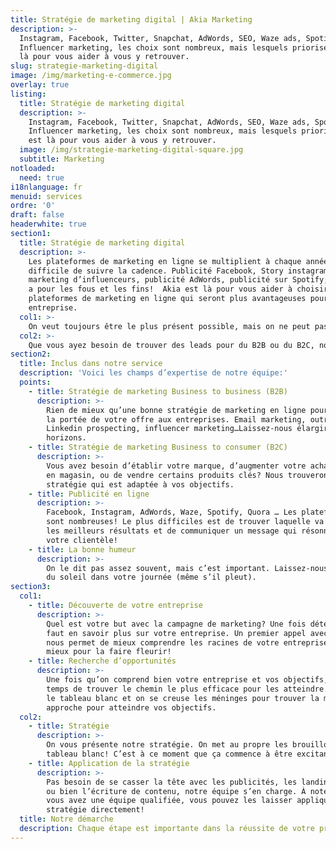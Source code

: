 ```yaml
---
title: Stratégie de marketing digital | Akia Marketing
description: >-
  Instagram, Facebook, Twitter, Snapchat, AdWords, SEO, Waze ads, Spotify Ads,
  Influencer marketing, les choix sont nombreux, mais lesquels prioriser? On est
  là pour vous aider à vous y retrouver. 
slug: strategie-marketing-digital
image: /img/marketing-e-commerce.jpg
overlay: true
listing:
  title: Stratégie de marketing digital
  description: >-
    Instagram, Facebook, Twitter, Snapchat, AdWords, SEO, Waze ads, Spotify Ads,
    Influencer marketing, les choix sont nombreux, mais lesquels prioriser? On
    est là pour vous aider à vous y retrouver.
  image: /img/strategie-marketing-digital-square.jpg
  subtitle: Marketing
notloaded:
  need: true
i18nlanguage: fr
menuid: services
ordre: '0'
draft: false
headerwhite: true
section1:
  title: Stratégie de marketing digital
  description: >-
    Les plateformes de marketing en ligne se multiplient à chaque année et c’est
    difficile de suivre la cadence. Publicité Facebook, Story instagram,
    marketing d’influenceurs, publicité AdWords, publicité sur Spotify; il y en
    a pour les fous et les fins!  Akia est là pour vous aider à choisir les
    plateformes de marketing en ligne qui seront plus avantageuses pour votre
    entreprise. 
  col1: >-
    On veut toujours être le plus présent possible, mais on ne peut pas être partout en même temps. Parfois on est mieux de limiter les oeufs dans notre panier pour éviter que ça se termine en omelette! Concentrer ses efforts sur moins de moyens marketing, mais avec des efforts plus intelligents! Voilà ce que nous proposons.  
  col2: >-
    Que vous ayez besoin de trouver des leads pour du B2B ou du B2C, nous vous aiderons à choisir le moyen le plus efficace. Selon vos besoins, nous pouvons agir seulement en tant que conseillers ou bien s’impliquer dans l’application de la stratégie numérique. Notre philosophie; Vaut mieux faire une campagne bien faite que 20 faites à moitié. Que la campagne soit un succès ou non, c’est important de pouvoir analyser les statistiques et de voir les points forts et faibles de cette dernière. 
section2:
  title: Inclus dans notre service
  description: 'Voici les champs d’expertise de notre équipe:'
  points:
    - title: Stratégie de marketing Business to business (B2B)
      description: >-
        Rien de mieux qu’une bonne stratégie de marketing en ligne pour élargir
        la portée de votre offre aux entreprises. Email marketing, outreach,
        Linkedin prospecting, influencer marketing…Laissez-nous élargir vos
        horizons. 
    - title: Stratégie de marketing Business to consumer (B2C)
      description: >-
        Vous avez besoin d’établir votre marque, d’augmenter votre achalandage
        en magasin, ou de vendre certains produits clés? Nous trouverons la
        stratégie qui est adaptée à vos objectifs. 
    - title: Publicité en ligne
      description: >-
        Facebook, Instagram, AdWords, Waze, Spotify, Quora … Les plateformes
        sont nombreuses! Le plus difficiles est de trouver laquelle va donner
        les meilleurs résultats et de communiquer un message qui résonne avec
        votre clientèle! 
    - title: La bonne humeur
      description: >-
        On le dit pas assez souvent, mais c’est important. Laissez-nous mettre
        du soleil dans votre journée (même s’il pleut).
section3:
  col1:
    - title: Découverte de votre entreprise
      description: >-
        Quel est votre but avec la campagne de marketing? Une fois déterminé, il
        faut en savoir plus sur votre entreprise. Un premier appel avec vous
        nous permet de mieux comprendre les racines de votre entreprise. Rien de
        mieux pour la faire fleurir!
    - title: Recherche d’opportunités
      description: >-
        Une fois qu’on comprend bien votre entreprise et vos objectifs, c’est le
        temps de trouver le chemin le plus efficace pour les atteindre. On sort
        le tableau blanc et on se creuse les méninges pour trouver la meilleure
        approche pour atteindre vos objectifs.
  col2:
    - title: Stratégie
      description: >-
        On vous présente notre stratégie. On met au propre les brouillons du
        tableau blanc! C’est à ce moment que ça commence à être excitant!  
    - title: Application de la stratégie
      description: >-
        Pas besoin de se casser la tête avec les publicités, les landings pages
        ou bien l’écriture de contenu, notre équipe s’en charge. À noter que si
        vous avez une équipe qualifiée, vous pouvez les laisser appliquer la
        stratégie directement! 
  title: Notre démarche
  description: Chaque étape est importante dans la réussite de votre projet.
---
```


